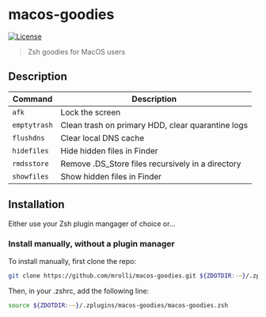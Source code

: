 # macos-goodies

[![License](https://img.shields.io/badge/license-MIT-007EC7)](/LICENSE)

> Zsh goodies for MacOS users

## Description

| Command     | Description                                          |
| ----------- | ---------------------------------------------------- |
| `afk`         | Lock the screen                                      |
| `emptytrash`  | Clean trash on primary HDD, clear quarantine logs    |
| `flushdns`    | Clear local DNS cache                                |
| `hidefiles`   | Hide hidden files in Finder                          |
| `rmdsstore` | Remove .DS_Store files recursively in a directory      |
| `showfiles` | Show hidden files in Finder                            |

## Installation

Either use your Zsh plugin mangager of choice or...

### Install manually, without a plugin manager

To install manually, first clone the repo:

```zsh
git clone https://github.com/mrolli/macos-goodies.git ${ZDOTDIR:-~}/.zplugins/macos-goodies
```

Then, in your .zshrc, add the following line:

```zsh
source ${ZDOTDIR:-~}/.zplugins/macos-goodies/macos-goodies.zsh
```
